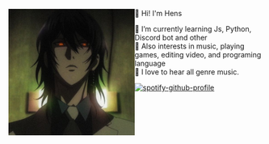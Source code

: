<p float="left">
  <img src='pic.jpg' width='250' align="left">
  <p float="left">

  👋 Hi! I'm Hens <br>
 
  📕 I’m currently learning Js, Python, Discord bot and other<br>
  💜 Also interests in music, playing games, editing video, and programing language<br>
  🎵 I love to hear all genre music.<br>

  [![spotify-github-profile](https://spotify-github-profile.vercel.app/api/view?uid=iubxv14mog74az4wi1twwoc4h&cover_image=true&theme=default&bar_color=53b14f&bar_color_cover=false)](https://spotify-github-profile.vercel.app/api/view?uid=iubxv14mog74az4wi1twwoc4h&redirect=true)
  <br>
</p>
